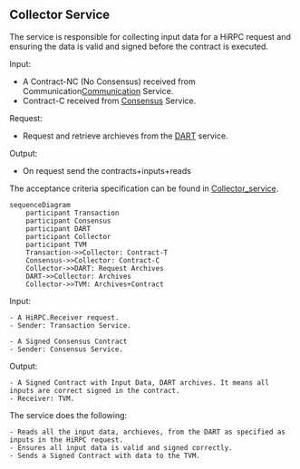 ## Collector Service

The service is responsible for collecting input data for a HiRPC request and ensuring the data is valid and signed before the contract is executed.

Input:
  - A Contract-NC (No Consensus) received from Communication[Communication](/documents/architecture/Communication.md) Service.
  - Contract-C received from [Consensus](/documents/architecture/Consensus.md) Service.

Request:
  - Request and retrieve archieves from the [DART](/documents/architecture/DART.md) service.

Output:
  - On request send the contracts+inputs+reads

The acceptance criteria specification can be found in [Collector_service](/bdd/tagion/testbench/services/Collector_service.md).

```mermaid
sequenceDiagram
    participant Transaction
    participant Consensus
    participant DART 
    participant Collector
    participant TVM 
    Transaction->>Collector: Contract-T 
    Consensus->>Collector: Contract-C
    Collector->>DART: Request Archives
    DART->>Collector: Archives
    Collector->>TVM: Archives+Contract

```

Input:

    - A HiRPC.Receiver request.
    - Sender: Transaction Service.

    - A Signed Consensus Contract
    - Sender: Consensus Service.

 Output:

    - A Signed Contract with Input Data, DART archives. It means all inputs are correct signed in the contract. 
    - Receiver: TVM.


 The service does the following:

    - Reads all the input data, archieves, from the DART as specified as inputs in the HiRPC request.
    - Ensures all input data is valid and signed correctly.
    - Sends a Signed Contract with data to the TVM.
